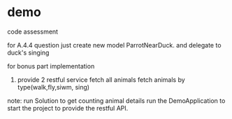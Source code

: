 # demo
code assessment

for A.4.4 question
just create new model ParrotNearDuck. and delegate to duck's singing

for bonus part implementation
1. provide 2 restful service
    fetch all animals
    fetch animals by type(walk,fly,siwm, sing)
   
note: 
    run Solution to get counting animal details
    run the DemoApplication to start the project to provide the restful API.